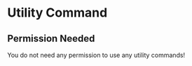 # Utility Command

## Permission Needed

You do not need any permission to use any utility commands!

